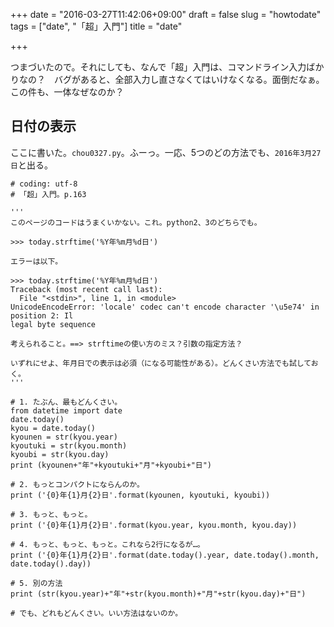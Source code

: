 +++
date = "2016-03-27T11:42:06+09:00"
draft = false
slug = "howtodate"
tags = ["date", "「超」入門"]
title = "date"

+++

つまづいたので。それにしても、なんで「超」入門は、コマンドライン入力ばかりなの？　バグがあると、全部入力し直さなくてはいけなくなる。面倒だなぁ。この件も、一体なぜなのか？

## 日付の表示

ここに書いた。```chou0327.py```。ふーっ。一応、5つのどの方法でも、```2016年3月27日```と出る。

```
# coding: utf-8
# 「超」入門。p.163

'''
このページのコードはうまくいかない。これ。python2、3のどちらでも。

>>> today.strftime('%Y年%m月%d日')

エラーは以下。

>>> today.strftime('%Y年%m月%d日')
Traceback (most recent call last):
  File "<stdin>", line 1, in <module>
UnicodeEncodeError: 'locale' codec can't encode character '\u5e74' in position 2: Il
legal byte sequence

考えられること。==> strftimeの使い方のミス？引数の指定方法？

いずれにせよ、年月日での表示は必須（になる可能性がある）。どんくさい方法でも試しておく。
'''

# 1. たぶん、最もどんくさい。
from datetime import date
date.today()
kyou = date.today()
kyounen = str(kyou.year)
kyoutuki = str(kyou.month)
kyoubi = str(kyou.day)
print (kyounen+"年"+kyoutuki+"月"+kyoubi+"日")

# 2. もっとコンパクトにならんのか。
print ('{0}年{1}月{2}日'.format(kyounen, kyoutuki, kyoubi))

# 3. もっと、もっと。
print ('{0}年{1}月{2}日'.format(kyou.year, kyou.month, kyou.day))

# 4. もっと、もっと、もっと。これなら2行になるが…。
print ('{0}年{1}月{2}日'.format(date.today().year, date.today().month, date.today().day))

# 5. 別の方法
print (str(kyou.year)+"年"+str(kyou.month)+"月"+str(kyou.day)+"日")

# でも、どれもどんくさい。いい方法はないのか。
```